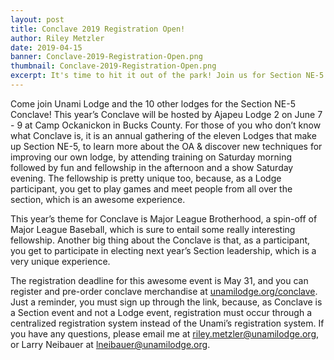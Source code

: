 ```yaml
---
layout: post
title: Conclave 2019 Registration Open!
author: Riley Metzler
date: 2019-04-15
banner: Conclave-2019-Registration-Open.png
thumbnail: Conclave-2019-Registration-Open.png
excerpt: It's time to hit it out of the park! Join us for Section NE-5's 2019 Conclave, Major League Brotherhood.
---
```


Come join Unami Lodge and the 10 other lodges for the Section NE-5 Conclave! This year’s Conclave will be hosted by Ajapeu Lodge 2 on June 7 - 9 at Camp Ockanickon in Bucks County. For those of you who don’t know what Conclave is, it is an annual gathering of the eleven Lodges that make up Section NE-5, to learn more about the OA &amp; discover new techniques for improving our own lodge, by attending training on Saturday morning followed by fun and fellowship in the afternoon and a show Saturday evening. The fellowship is pretty unique too, because, as a Lodge participant, you get to play games and meet people from all over the section, which is an awesome experience. 

This year’s theme for Conclave is Major League Brotherhood, a spin-off of Major League Baseball, which is sure to entail some really interesting fellowship. Another big thing about the Conclave is that, as a participant, you get to participate in electing next year’s Section leadership, which is a very unique experience. 

The registration deadline for this awesome event is May 31, and you can register and pre-order conclave merchandise at [unamilodge.org/conclave](http://unamilodge.org/conclave). Just a reminder, you must sign up through the link, because, as Conclave is a Section event and not a Lodge event, registration must occur through a centralized registration system instead of the Unami’s registration system. If you have any questions, please email me at [riley.metzler@unamilodge.org](/contact?recipient=riley.metzler), or Larry Neibauer at [lneibauer@unamilodge.org](/contact?recipient=lneibauer).
